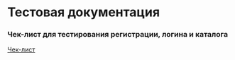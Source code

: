 # Тестовая документация

### Чек-лист для тестирования регистрации, логина и каталога
[Чек-лист](https://docs.google.com/spreadsheets/d/1TP9vabGu3Jv851eisaqY2EPuKZR1OknP67zxb4cubuE/edit?gid=0#gid=0)
